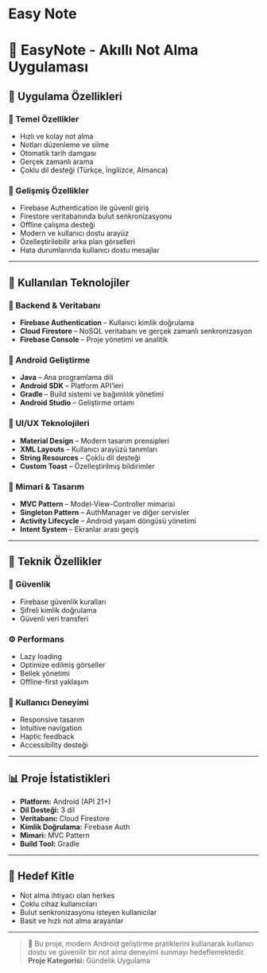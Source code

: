 # Easy Note

# 📓 EasyNote - Akıllı Not Alma Uygulaması

## 📱 Uygulama Özellikleri

### 🔹 Temel Özellikler
- Hızlı ve kolay not alma  
- Notları düzenleme ve silme  
- Otomatik tarih damgası  
- Gerçek zamanlı arama  
- Çoklu dil desteği (Türkçe, İngilizce, Almanca)

### 🔸 Gelişmiş Özellikler
- Firebase Authentication ile güvenli giriş  
- Firestore veritabanında bulut senkronizasyonu  
- Offline çalışma desteği  
- Modern ve kullanıcı dostu arayüz  
- Özelleştirilebilir arka plan görselleri  
- Hata durumlarında kullanıcı dostu mesajlar  

---

## 🧰 Kullanılan Teknolojiler

### 🔹 Backend & Veritabanı
- **Firebase Authentication** – Kullanıcı kimlik doğrulama  
- **Cloud Firestore** – NoSQL veritabanı ve gerçek zamanlı senkronizasyon  
- **Firebase Console** – Proje yönetimi ve analitik  

### 🔸 Android Geliştirme
- **Java** – Ana programlama dili  
- **Android SDK** – Platform API’leri  
- **Gradle** – Build sistemi ve bağımlılık yönetimi  
- **Android Studio** – Geliştirme ortamı  

### 🎨 UI/UX Teknolojileri
- **Material Design** – Modern tasarım prensipleri  
- **XML Layouts** – Kullanıcı arayüzü tanımları  
- **String Resources** – Çoklu dil desteği  
- **Custom Toast** – Özelleştirilmiş bildirimler  

### 🧱 Mimari & Tasarım
- **MVC Pattern** – Model-View-Controller mimarisi  
- **Singleton Pattern** – AuthManager ve diğer servisler  
- **Activity Lifecycle** – Android yaşam döngüsü yönetimi  
- **Intent System** – Ekranlar arası geçiş  

---

## 🔧 Teknik Özellikler

### 🔐 Güvenlik
- Firebase güvenlik kuralları  
- Şifreli kimlik doğrulama  
- Güvenli veri transferi  

### ⚙️ Performans
- Lazy loading  
- Optimize edilmiş görseller  
- Bellek yönetimi  
- Offline-first yaklaşım  

### 🎯 Kullanıcı Deneyimi
- Responsive tasarım  
- Intuitive navigation  
- Haptic feedback  
- Accessibility desteği  

---

## 📊 Proje İstatistikleri
- **Platform:** Android (API 21+)  
- **Dil Desteği:** 3 dil  
- **Veritabanı:** Cloud Firestore  
- **Kimlik Doğrulama:** Firebase Auth  
- **Mimari:** MVC Pattern  
- **Build Tool:** Gradle  

---

## 🎯 Hedef Kitle
- Not alma ihtiyacı olan herkes  
- Çoklu cihaz kullanıcıları  
- Bulut senkronizasyonu isteyen kullanıcılar  
- Basit ve hızlı not alma arayanlar  

---

> 🎯 Bu proje, modern Android geliştirme pratiklerini kullanarak kullanıcı dostu ve güvenilir bir not alma deneyimi sunmayı hedeflemektedir.
**Proje Kategorisi:** Gündelik Uygulama

